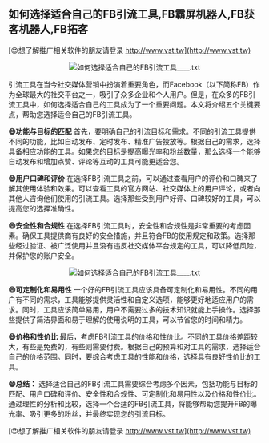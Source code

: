 ## **如何选择适合自己的FB引流工具,FB霸屏机器人,FB获客机器人,FB拓客**

[😍想了解推广相关软件的朋友请登录 http://www.vst.tw](http://www.vst.tw)

 <center><img src="https://vst.tw/MP4/tuiguang/png/2.png" alt="如何选择适合自己的FB引流工具____.txt"></center>

引流工具在当今社交媒体营销中扮演着重要角色，而Facebook（以下简称FB）作为全球最大的社交平台之一，吸引了众多企业和个人用户。但是，在众多的FB引流工具中，如何选择适合自己的工具成为了一个重要问题。本文将介绍五个关键要点，帮助您选择适合自己的FB引流工具。

**😄功能与目标的匹配**
首先，要明确自己的引流目标和需求。不同的引流工具提供不同的功能，比如自动发布、定时发布、精准广告投放等。根据自己的需求，选择具备相应功能的工具。如果您的目标是提高曝光率和粉丝数量，那么选择一个能够自动发布和增加点赞、评论等互动的工具可能更适合您。

**😄用户口碑和评价**
在选择FB引流工具之前，可以通过查看用户的评价和口碑来了解其使用体验和效果。可以查看工具的官方网站、社交媒体上的用户评论，或者向其他人咨询他们使用的引流工具。选择那些受到用户好评、口碑较好的工具，可以提高您的选择准确性。

**😄安全性和合规性**
在选择FB引流工具时，安全性和合规性是非常重要的考虑因素。确保工具提供商有良好的安全措施，并且符合FB的使用规定和政策。选择那些经过验证、被广泛使用并且没有违反社交媒体平台规定的工具，可以降低风险，并保护您的账户安全。

 <center><img src="https://vst.tw/MP4/tuiguang/png/5.png" alt="如何选择适合自己的FB引流工具____.txt"></center>

**😄可定制化和易用性**
一个好的FB引流工具应该具备可定制化和易用性。不同的用户有不同的需求，工具能够提供灵活性和自定义选项，能够更好地适应用户的需求。同时，工具应该简单易用，用户不需要过多的技术知识就能上手操作。选择那些提供了简洁界面和易于理解的使用说明的工具，可以节省您的时间和精力。

**😄价格和性价比**
最后，考虑FB引流工具的价格和性价比。不同的工具价格差距较大，有些是免费的，有些则需要付费。根据自己的预算和对工具的需求，选择适合自己的价格范围。同时，要综合考虑工具的性能和价格，选择具有良好性价比的工具。

**😄总结：**
选择适合自己的FB引流工具需要综合考虑多个因素，包括功能与目标的匹配、用户口碑和评价、安全性和合规性、可定制化和易用性以及价格和性价比。通过理性的分析和比较，选择一个合适的FB引流工具，将能够帮助您提升FB的曝光率、吸引更多的粉丝，并最终实现您的引流目标。

[😍想了解推广相关软件的朋友请登录 http://www.vst.tw](http://www.vst.tw)



